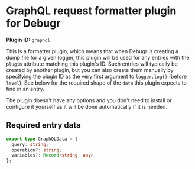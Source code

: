 GraphQL request formatter plugin for Debugr
===========================================

**Plugin ID:** `graphql`

This is a formatter plugin, which means that when Debugr is creating
a dump file for a given logger, this plugin will be used for any entries
with the `plugin` attribute matching this plugin's ID. Such entries
will typically be created by another plugin, but you can also create them
manually by specifying the plugin ID as the very first argument to `logger.log()`
(before `level`). See below for the required shape of the `data` this
plugin expects to find in an entry.

The plugin doesn't have any options and you don't need to install or
configure it yourself as it will be done automatically if it is needed.

## Required entry data

```typescript
export type GraphQLData = {
  query: string;
  operation?: string;
  variables?: Record<string, any>;
};
```

